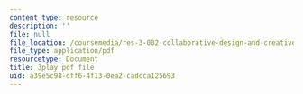 ```yaml
---
content_type: resource
description: ''
file: null
file_location: /coursemedia/res-3-002-collaborative-design-and-creative-expression-with-arduino-microcontrollers-january-iap-2017/a39e5c98dff64f130ea2cadcca125693_2039257.pdf
file_type: application/pdf
resourcetype: Document
title: 3play pdf file
uid: a39e5c98-dff6-4f13-0ea2-cadcca125693
---
```

